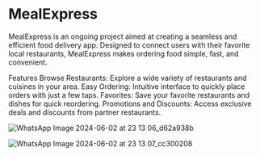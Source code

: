 # MealExpress

MealExpress is an ongoing project aimed at creating a seamless and efficient food delivery app. Designed to connect users with their favorite local restaurants, MealExpress makes ordering food simple, fast, and convenient.

Features
Browse Restaurants: Explore a wide variety of restaurants and cuisines in your area.
Easy Ordering: Intuitive interface to quickly place orders with just a few taps.
Favorites: Save your favorite restaurants and dishes for quick reordering.
Promotions and Discounts: Access exclusive deals and discounts from partner restaurants.


![WhatsApp Image 2024-06-02 at 23 13 06_d62a938b](https://github.com/mohitsingh316/MealExpress/assets/131430722/b265dc6c-1d1b-4b0c-999a-06fbe94d547c)


![WhatsApp Image 2024-06-02 at 23 13 07_cc300208](https://github.com/mohitsingh316/MealExpress/assets/131430722/fc1fd8fe-3fd5-4717-9b34-0c86b7d8bf8e)




 
